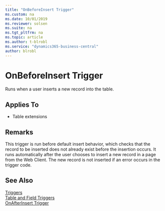 ```yaml
---
title: "OnBeforeInsert Trigger"
ms.custom: na
ms.date: 10/01/2019
ms.reviewer: solsen
ms.suite: na
ms.tgt_pltfrm: na
ms.topic: article
ms.author: t-blrobl
ms.service: "dynamics365-business-central"
author: blrobl
---
```


# OnBeforeInsert Trigger
Runs when a user inserts a new record into the table.  
  
## Applies To  
- Table extensions
  
## Remarks  
 This trigger is run before default insert behavior, which checks that the record to be inserted does not already exist before the insertion occurs. It runs automatically after the user chooses to insert a new record in a page from the Web Client. The new record is not inserted if an error occurs in the trigger code.  
  
## See Also  
 [Triggers](devenv-triggers.md)   
 [Table and Field Triggers](devenv-table-and-field-triggers.md)  
 [OnAfterInsert Trigger](devenv-onafterinsert-trigger.md) 